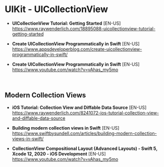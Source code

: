 # UIKit - UICollectionView

- **UICollectionView Tutorial: Getting Started** [EN-US] <br>
https://www.raywenderlich.com/18895088-uicollectionview-tutorial-getting-started

- **Create UICollectionView Programmatically in Swift** [EN-US] <br>
https://www.appsdeveloperblog.com/create-uicollectionview-programmatically-in-swift/

- **Create UICollectionView Programmatically in Swift** [EN-US] <br>
https://www.youtube.com/watch?v=vAhas_my5mo

<br>

## Modern Collection Views
- **iOS Tutorial: Collection View and Diffable Data Source** [EN-US] <br>
https://www.raywenderlich.com/8241072-ios-tutorial-collection-view-and-diffable-data-source

- **Building modern collection views in Swift** [EN-US] <br>
https://www.swiftbysundell.com/articles/building-modern-collection-views-in-swift/

- **CollectionView Compositional Layout (Advanced Layouts) - Swift 5, Xcode 12, 2020 - iOS Development** [EN-US] <br>
https://www.youtube.com/watch?v=vAhas_my5mo
